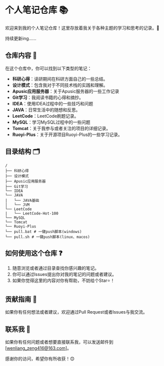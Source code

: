 

# 个人笔记仓库 📚

欢迎来到我的个人笔记仓库！这里存放着我关于各种主题的学习和思考的记录。🤔

持续更新ing......

## 仓库内容 📖

在这个仓库中，你可以找到以下类型的笔记：

- **科研心得**：读研期间在科研方面自己的一些总结。
- **设计模式**：包含我对于不同技术栈的实践和理解。
- **Apusic应用服务器**：关于Apusic服务器的一些工作记录
- **Git学习**：我阅读书籍的心得和摘抄。
- **IDEA**：使用IDEA过程中的一些技巧和问题
- **JAVA**：日常生活中的随想和反思。
- **LeetCode**：LeetCode刷题记录。
- **MySQL**：学习MySQL过程中的一些问题
- **Tomcat**：关于我参与或者关注的项目的详细记录。
- **Ruoyi-Plus**：关于开源项目Ruoyi-Plus的一些学习记录。

## 目录结构 🗂

```plaintext
/
├── 科研心得
├── 设计模式
├── Apusic应用服务器
├── Git学习
└── IDEA
└── JAVA
|   └── JAVA基础
│   └── JVM
└── LeetCode
|   └── LeetCode-Hot-100
└── MySQL
└── Tomcat
└── Ruoyi-Plus
└── pull.bat # 一键push脚本(windows)
└── pull.sh # 一键push脚本(linux、macos)
```

## 如何使用这个仓库 ❓

1. 随意浏览或者通过目录查找你感兴趣的笔记。
2. 你可以通过Issues提出你对我的笔记的问题或者建议。
3. 如果你觉得这里的内容对你有帮助，不妨给个Star⭐！

## 贡献指南 👋

如果你有任何想法或者建议，欢迎通过Pull Request或者Issues与我交流。

## 联系我 📩

如果你有任何问题或者想要直接联系我，可以发送邮件到 [wenliang_zeng416@163.com]。

感谢你的访问，希望你有所收获！😊
